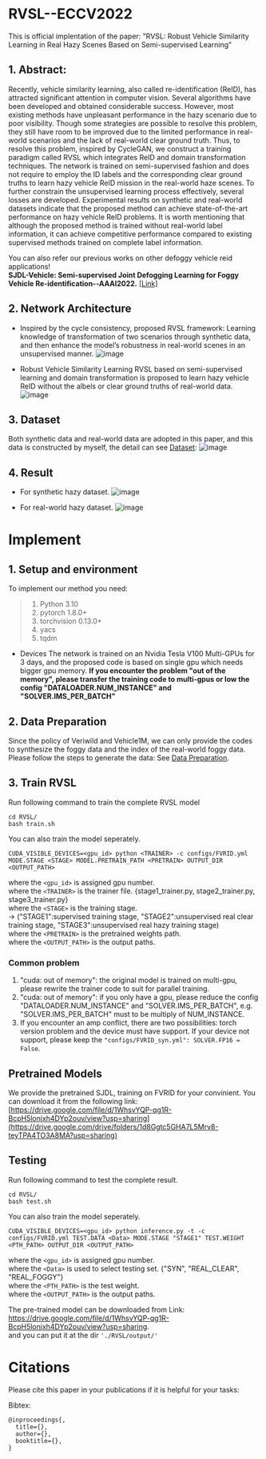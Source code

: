 # RVSL--ECCV2022
This is official implentation of the paper:
"RVSL: Robust Vehicle Similarity Learning in Real Hazy Scenes Based on Semi-supervised Learning"

## 1. Abstract:
Recently, vehicle similarity learning, also called re-identification (ReID), has attracted significant attention in computer vision. Several algorithms have been developed and obtained considerable success. However, most existing methods have unpleasant performance in the hazy scenario due to poor visibility. Though some strategies are possible to resolve this problem, they still have room to be improved due to the limited performance in real-world scenarios and the lack of real-world clear ground truth. Thus, to resolve this problem, inspired by CycleGAN, we construct a training paradigm called RVSL which integrates ReID and domain transformation techniques. The network is trained on semi-supervised fashion and does not require to employ the ID labels and the corresponding clear ground truths to learn hazy vehicle ReID mission in the real-world haze scenes. To further constrain the unsupervised learning process effectively, several losses are developed. Experimental results on synthetic and real-world datasets indicate that the proposed method can achieve state-of-the-art performance on hazy vehicle ReID problems. It is worth mentioning that although the proposed method is trained without real-world label information, it can achieve competitive performance compared to existing supervised methods trained on complete label information.

You can also refer our previous works on other defoggy vehicle reid applications! <br />
**SJDL-Vehicle: Semi-supervised Joint Defogging Learning for Foggy Vehicle Re-identification--AAAI2022.** [[Link]](https://github.com/Cihsaing/SJDL-Foggy-Vehicle-Re-Identification--AAAI2022)

## 2. Network Architecture
* Inspired by the cycle consistency, proposed RVSL framework:
Learning knowledge of transformation of two scenarios through synthetic data, and then enhance the model’s robustness in real-world scenes in an unsupervised manner.
![image](https://github.com/Cihsaing/rvsl-robust-vehicle-similarity-learning--ECCV22/raw/master/Fig/cycle_consistency.png)

* Robust Vehicle Similarity Learning
RVSL based on semi-supervised learning and domain transformation is proposed to learn hazy vehicle ReID without the albels or clear ground truths of real-world data.
![image](https://github.com/Cihsaing/rvsl-robust-vehicle-similarity-learning--ECCV22/raw/master/Fig/architecture.png)

## 3. Dataset 
Both synthetic data and real-world data are adopted in this paper, and this data is constructed by myself, the detail can see [Dataset](https://github.com/Cihsaing/rvsl-robust-vehicle-similarity-learning--ECCV22/tree/master/Datasets):
![image](https://github.com/Cihsaing/rvsl-robust-vehicle-similarity-learning--ECCV22/raw/master/Fig/dataset.png)

## 4. Result
* For synthetic hazy dataset.
![image](https://github.com/Cihsaing/rvsl-robust-vehicle-similarity-learning--ECCV22/raw/master/Fig/Syn_SOTA.png)

* For real-world hazy dataset.
![image](https://github.com/Cihsaing/rvsl-robust-vehicle-similarity-learning--ECCV22/raw/master/Fig/Real_SOTA.png)

# Implement
## 1. Setup and environment
To implement our method you need:
> 1. Python 3.10
> 2. pytorch 1.8.0+
> 3. torchvision 0.13.0+
> 4. yacs
> 5. tqdm

* Devices
The network is trained on an Nvidia Tesla V100 Multi-GPUs for 3 days, and the proposed code is based on single gpu which needs bigger gpu memory.
**If you encounter the problem "out of the memory", please transfer the training code to multi-gpus or low the config "DATALOADER.NUM_INSTANCE" and "SOLVER.IMS_PER_BATCH"**

## 2. Data Preparation
Since the policy of Veriwild and Vehicle1M, we can only provide the codes to synthesize the foggy data and the index of the real-world foggy data. Please follow the steps to generate the data:
See [Data Preparation](https://github.com/Cihsaing/rvsl-robust-vehicle-similarity-learning--ECCV22/tree/master/Datasets).

## 3. Train RVSL
Run following command to train the complete RVSL model
```
cd RVSL/
bash train.sh
```

You can also train the model seperately.
```
CUDA_VISIBLE_DEVICES=<gpu_id> python <TRAINER> -c configs/FVRID.yml MODE.STAGE <STAGE> MODEL.PRETRAIN_PATH <PRETRAIN> OUTPUT_DIR <OUTPUT_PATH>
```
where the ```<gpu_id>``` is assigned gpu number. <br>
where the ```<TRAINER>``` is the trainer file. {stage1_trainer.py, stage2_trainer.py, stage3_trainer.py} <br>
where the ```<STAGE>``` is the training stage. <br>
-> ("STAGE1":supervised training stage, "STAGE2":unsupervised real clear training stage, "STAGE3":unsupervised real hazy training stage) <br>
where the ```<PRETRAIN>``` is the pretrained weights path. <br>
where the ```<OUTPUT_PATH>``` is the output paths. <br>

### Common problem
1. "cuda: out of memory": the original model is trained on multi-gpu, please rewrite the trainer code to suit for parallel training.
2. "cuda: out of memory": if you only have a gpu, please reduce the config "DATALOADER.NUM_INSTANCE" and "SOLVER.IMS_PER_BATCH", e.g. "SOLVER.IMS_PER_BATCH" must to be multiply of NUM_INSTANCE.
3. If you encounter an amp conflict, there are two possibilities: torch version problem and the device must have support.
   If your device not support, please keep the ```"configs/FVRID_syn.yml": SOLVER.FP16 = False```.

## Pretrained Models
We provide the pretrained SJDL, training on FVRID for your convinient. You can download it from the following link: 
[https://drive.google.com/file/d/1WhsvYQP-qg1R-BcpH5lonjxh4DYp2ouv/view?usp=sharing](https://drive.google.com/drive/folders/1d8Ggtc5GHA7L5Mrv8-teyTPA4TO3A8MA?usp=sharing)

## Testing
Run following command to test the complete result.
```
cd RVSL/
bash test.sh
```

You can also train the model seperately.
```
CUDA_VISIBLE_DEVICES=<gpu_id> python inference.py -t -c configs/FVRID.yml TEST.DATA <Data> MODE.STAGE "STAGE1" TEST.WEIGHT <PTH_PATH> OUTPUT_DIR <OUTPUT_PATH> 
```
where the ```<gpu_id>``` is assigned gpu number. <br>
where the ```<Data>``` is used to select testing set. {"SYN", "REAL_CLEAR", "REAL_FOGGY"} <br>
where the ```<PTH_PATH>``` is the test weight. <br>
where the ```<OUTPUT_PATH>``` is the output paths. <br>

The pre-trained model can be downloaded from Link: <br>
https://drive.google.com/file/d/1WhsvYQP-qg1R-BcpH5lonjxh4DYp2ouv/view?usp=sharing. <br>
and you can put it at the dir ```'./RVSL/output/'```

# Citations
Please cite this paper in your publications if it is helpful for your tasks:    

Bibtex:
```
@inproceedings{,
  title={},
  author={},
  booktitle={},
}
```
